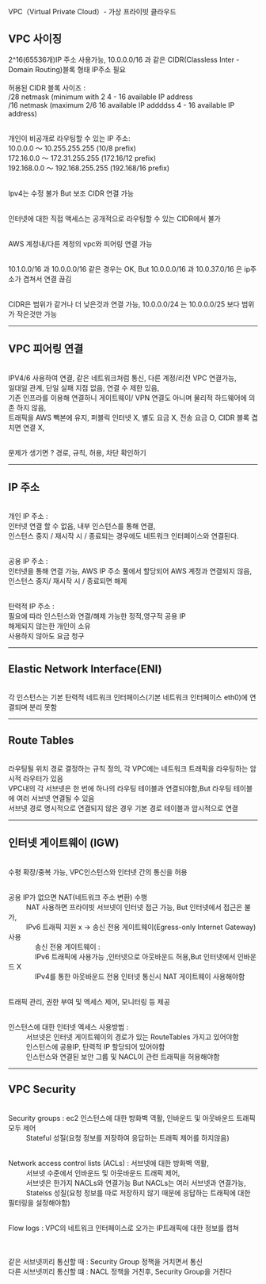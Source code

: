 VPC（Virtual Private Cloud）- 가상 프라이빗 클라우드

<h2>VPC 사이징</h2>  
2^16(65536개)IP 주소 사용가능, 10.0.0.0/16 과 같은 CIDR(Classless Inter - Domain Routing)블록 형태 IP주소 필요
<br><br>허용된 CIDR 블록 사이즈 : 
<br> /28 netmask (minimum with 2 4 - 16 available IP address
<br> /16 netmask (maximum 2/6 16 available IP addddss 4 - 16 available IP address)

<br>개인이 비공개로 라우팅할 수 있는 IP 주소:
<br>10.0.0.0 ～ 10.255.255.255 (10/8 prefix)
<br>172.16.0.0 ～ 172.31.255.255 (172.16/12 prefix)
<br>192.168.0.0 ～ 192.168.255.255 (192.168/16 prefix)

<br>Ipv4는 수정 불가 But 보조 CIDR 연결 가능 

<br>인터넷에 대한 직접 액세스는 공개적으로 라우팅할 수 있는 CIDR에서 불가

<br>AWS 계정내/다른 계정의 vpc와 피어링 연결 가능

<br> 10.1.0.0/16 과 10.0.0.0/16 같은 경우는 OK, But 10.0.0.0/16 과 10.0.37.0/16 은 ip주소가 겹쳐서 연결 끊김

<br> CIDR은 범위가 같거나 더 낮은것과 연결 가능, 10.0.0.0/24 는 10.0.0.0/25 보다 범위가 작은것만 가능

<hr>

<h2>VPC 피어링 연결</h2> 
<br> IPV4/6 사용하여 연결, 같은 네트워크처럼 통신, 다른 계정/리전 VPC 연결가능,
<br> 일대일 관계, 단일 실패 지점 없음, 연결 수 제한 있음, 
<br> 기존 인프라를 이용해 연결하니 게이트웨이/ VPN 연결도 아니며 물리적 하드웨어에 의존 하지 않음,
<br> 트래픽을 AWS 빽본에 유지, 퍼블릭 인터넷 X, 별도 요금 X, 전송 요금 O, CIDR 블록 겹치면 연결 X,

<br> 문제가 생기면 ? 경로, 규칙, 허용, 차단 확인하기

<hr>

<h2>IP 주소</h2> 
<br> 개인 IP 주소 : 
<br> 인터넷 연결 할 수 없음, 내부 인스턴스를 통해 연결, 
<br> 인스턴스 중지 / 재시작 시 / 종료되는 경우에도 네트워크 인터페이스와 연결된다.

<br> 공용 IP 주소 : 
<br> 인터넷을 통해 연결 가능, AWS IP 주소 풀에서 할당되어 AWS 계정과 연결되지 않음,
<br> 인스턴스 중지/ 재시작 시 / 종료되면 해제

<br> 탄력적 IP 주소 : 
<br> 필요에 따라 인스턴스와 연결/해제 가능한 정적,영구적 공용 IP
<br> 해제되지 않는한 개인이 소유
<br> 사용하지 않아도 요금 청구

<hr>

<h2>Elastic Network Interface(ENI)</h2> 
<br> 각 인스턴스는 기본 탄력적 네트워크 인터페이스(기본 네트워크 인터페이스 eth0)에 연결되며 분리 못함

<hr>

<h2> Route Tables</h2> 
<br> 라우팅될 위치 경로 결정하는 규칙 정의, 각 VPC에는 네트워크 트래픽을 라우팅하는 암시적 라우터가 있음
<br> VPC내의 각 서브넷은 한 번에 하나의 라우팅 테이블과 연결되야함,But 라우팅 테이블에 여러 서브넷 연결될 수 있음
<br> 서브넷 경로 명시적으로 연결되지 않은 경우 기본 경로 테이블과 암시적으로 연결

<hr>

<h2> 인터넷 게이트웨이 (IGW)</h2> 

<br> 수평 확장/중복 가능, VPC인스턴스와 인터넷 간의 통신을 허용

<br> 공용 IP가 없으면 NAT(네트워크 주소 변환) 수행
<br>    &emsp; &emsp; NAT 사용하면 프라이빗 서브넷이 인터넷 접근 가능, But 인터넷에서 접근은 불가,
<br>    &emsp; &emsp; IPv6 트래픽 지원 x -> 송신 전용 게이트웨이(Egress-only Internet Gateway) 사용
<br>    &emsp; &emsp; &emsp; 송신 전용 게이트웨이 :
<br>    &emsp; &emsp; &emsp; IPv6 트래픽에 사용가능 ,인터넷으로 아웃바운드 허용,But 인터넷에서 인바운드 X
<br>    &emsp; &emsp; &emsp; IPv4를 통한 아웃바운드 전용 인터넷 통신시 NAT 게이트웨이 사용해야함

<br> 트래픽 관리, 권한 부여 및 엑세스 제어, 모니터링 등 제공

<br> 인스턴스에 대한 인터넷 엑세스 사용방법 :
<br> &emsp; &emsp; 서브넷은 인터넷 게이트웨이의 경로가 있는 RouteTables 가지고 있어야함
<br> &emsp; &emsp; 인스턴스에 공용IP, 탄력적 IP 할당되어 있어야함
<br> &emsp; &emsp; 인스턴스와 연결된 보안 그룹 및 NACL이 관련 트래픽을 허용해야함

<hr>

<h2> VPC Security </h2> 

<br> Security groups : ec2 인스턴스에 대한 방화벽 역활, 인바운드 및 아웃바운드 트래픽 모두 제어
<br> &emsp; &emsp; Stateful 성질(요청 정보를 저장하여 응답하는 트래픽 제어를 하지않음)

<br> Network access control lists (ACLs) : 서브넷에 대한 방화벽 역활, 
<br> &emsp; &emsp; 서브넷 수준에서 인바운드 및 아웃바운드 트래픽 제어,
<br> &emsp; &emsp; 서브넷은 한가지 NACLs와 연결가능 But NACLs는 여러 서브넷과 연결가능, 
<br> &emsp; &emsp; Statelss 성질(요청 정보를 따로 저장하지 않기 때문에 응답하는 트래픽에 대한 필터링을 설정해야함)

<br> Flow logs : VPC의 네트워크 인터페이스로 오가는 IP트래픽에 대한 정보를 캡쳐
<br> &emsp; &emsp; 

<br> 같은 서브넷끼리 통신할 때 : Security Group 정책을 거치면서 통신
<br> 다른 서브넷끼리 통신할 떄 : NACL 정책을 거친후, Security Group을 거친다
